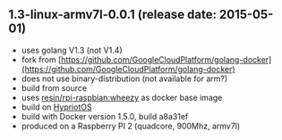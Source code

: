 ## 1.3-linux-armv7l-0.0.1 (release date: 2015-05-01)
 * uses golang V1.3 (not V1.4)
 * fork from [https://github.com/GoogleCloudPlatform/golang-docker](https://github.com/GoogleCloudPlatform/golang-docker)
 * does not use binary-distribution (not available for arm?)
 * build from source
 * uses [resin/rpi-raspbian:wheezy](https://registry.hub.docker.com/u/resin/rpi-raspbian/) as docker base image
 * build on [HypriotOS](http://blog.hypriot.com)
 * build with Docker version 1.5.0, build a8a31ef
 * produced on a Raspberry PI 2 (quadcore, 900Mhz, armv7l)
